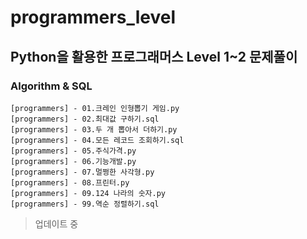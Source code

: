 # programmers_level
## Python을 활용한 프로그래머스 Level 1~2 문제풀이

### Algorithm & SQL
```
[programmers] - 01.크레인 인형뽑기 게임.py
[programmers] - 02.최대값 구하기.sql
[programmers] - 03.두 개 뽑아서 더하기.py
[programmers] - 04.모든 레코드 조회하기.sql
[programmers] - 05.주식가격.py
[programmers] - 06.기능개발.py
[programmers] - 07.멀쩡한 사각형.py
[programmers] - 08.프린터.py
[programmers] - 09.124 나라의 숫자.py
[programmers] - 99.역순 정렬하기.sql
```

> 업데이트 중
